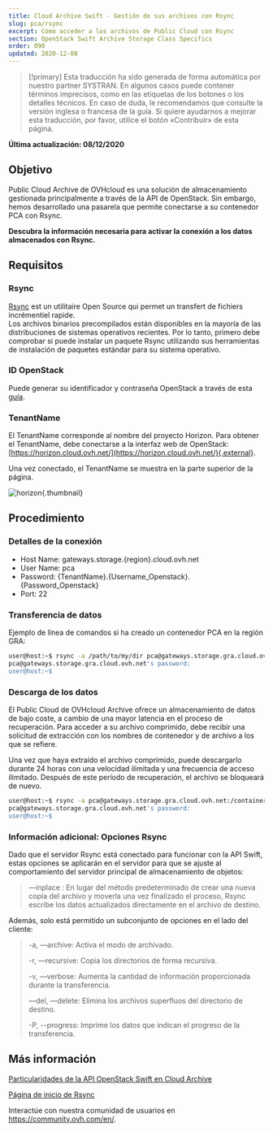 ```yaml
---
title: Cloud Archive Swift - Gestión de sus archivos con Rsync
slug: pca/rsync
excerpt: Cómo acceder a los archivos de Public Cloud con Rsync
section: OpenStack Swift Archive Storage Class Specifics
order: 090
updated: 2020-12-08
---
```


> [!primary]
> Esta traducción ha sido generada de forma automática por nuestro partner SYSTRAN. En algunos casos puede contener términos imprecisos, como en las etiquetas de los botones o los detalles técnicos. En caso de duda, le recomendamos que consulte la versión inglesa o francesa de la guía. Si quiere ayudarnos a mejorar esta traducción, por favor, utilice el botón «Contribuir» de esta página.
>

**Última actualización: 08/12/2020**

## Objetivo

Public Cloud Archive de OVHcloud es una solución de almacenamiento gestionada principalmente a través de la API de OpenStack. Sin embargo, hemos desarrollado una pasarela que permite conectarse a su contenedor PCA con Rsync.

**Descubra la información necesaria para activar la conexión a los datos almacenados con Rsync.**

## Requisitos

### Rsync

[Rsync](https://rsync.samba.org/) est un utilitaire Open Source qui permet un transfert de fichiers incrémentiel rapide.<br>
Los archivos binarios precompilados están disponibles en la mayoría de las distribuciones de sistemas operativos recientes. Por lo tanto, primero debe comprobar si puede instalar un paquete Rsync utilizando sus herramientas de instalación de paquetes estándar para su sistema operativo.

### ID OpenStack

Puede generar su identificador y contraseña OpenStack a través de esta [guía](https://docs.ovh.com/us/es/public-cloud/crear-y-eliminar-un-usuario-de-openstack/).

### TenantName

El TenantName corresponde al nombre del proyecto Horizon. Para obtener el TenantName, debe conectarse a la interfaz web de OpenStack: [https://horizon.cloud.ovh.net/](https://horizon.cloud.ovh.net/){.external}.

Una vez conectado, el TenantName se muestra en la parte superior de la página.

![horizon](images/image1.png){.thumbnail}

## Procedimiento

### Detalles de la conexión

- Host Name: gateways.storage.{region}.cloud.ovh.net
- User Name: pca
- Password: {TenantName}.{Username_Openstack}.{Password_Openstack}
- Port: 22

### Transferencia de datos

Ejemplo de línea de comandos si ha creado un contenedor PCA en la región GRA:

```bash
user@host:~$ rsync -a /path/to/my/dir pca@gateways.storage.gra.cloud.ovh.net:/container
pca@gateways.storage.gra.cloud.ovh.net's password:
user@host:~$
```

### Descarga de los datos

El Public Cloud de OVHcloud Archive ofrece un almacenamiento de datos de bajo coste, a cambio de una mayor latencia en el proceso de recuperación. Para acceder a su archivo comprimido, debe recibir una solicitud de extracción con los nombres de contenedor y de archivo a los que se refiere.

Una vez que haya extraído el archivo comprimido, puede descargarlo durante 24 horas con una velocidad ilimitada y una frecuencia de acceso ilimitado. Después de este período de recuperación, el archivo se bloqueará de nuevo.

```bash
user@host:~$ rsync -a pca@gateways.storage.gra.cloud.ovh.net:/container
pca@gateways.storage.gra.cloud.ovh.net's password:
user@host:~$
```

### Información adicional: Opciones Rsync

Dado que el servidor Rsync está conectado para funcionar con la API Swift, estas opciones se aplicarán en el servidor para que se ajuste al comportamiento del servidor principal de almacenamiento de objetos:

> —inplace : En lugar del método predeterminado de crear una nueva copia del archivo y moverla una vez finalizado el proceso, Rsync escribe los datos actualizados directamente en el archivo de destino.
>

Además, solo está permitido un subconjunto de opciones en el lado del cliente:

> -a, —archive: Activa el modo de archivado.
>
> -r, —recursive: Copia los directorios de forma recursiva.
>
> -v, —verbose: Aumenta la cantidad de información proporcionada durante la transferencia.
>
> —del, —delete: Elimina los archivos superfluos del directorio de destino.
>
> -P, --progress: Imprime los datos que indican el progreso de la transferencia.


## Más información

[Particularidades de la API OpenStack Swift en Cloud Archive](https://docs.ovh.com/gb/en/storage/pca/api/)

[Página de inicio de Rsync](https://linux.die.net/man/1/rsync)

Interactúe con nuestra comunidad de usuarios en <https://community.ovh.com/en/>.
